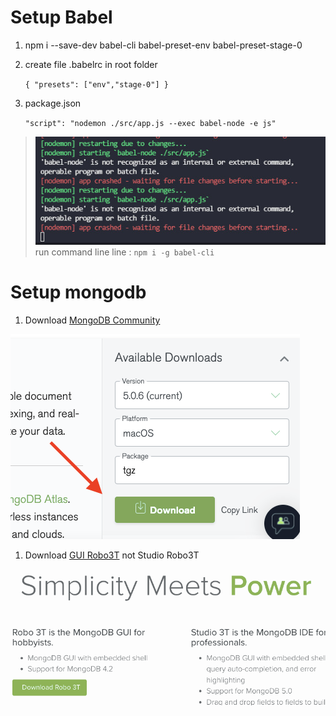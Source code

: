 # Setup Babel
1. npm i --save-dev babel-cli babel-preset-env babel-preset-stage-0
2. create file .babelrc in root folder<br />

    `
        {
            "presets": ["env","stage-0"]
        }
    `
3. package.json

    `
        "script": "nodemon ./src/app.js --exec babel-node -e js" 
    `

> ![alt text](./error/babel-node.jpg) 
> <br />
> run command line line : `npm i -g babel-cli `

# Setup mongodb
1. Download [MongoDB Community](https://www.mongodb.com/try/download/community)

![alt text](./error/mongodb.png)

1. Download [GUI Robo3T](https://robomongo.org/) not Studio Robo3T

![alt text](./error/robo3t.png) 

